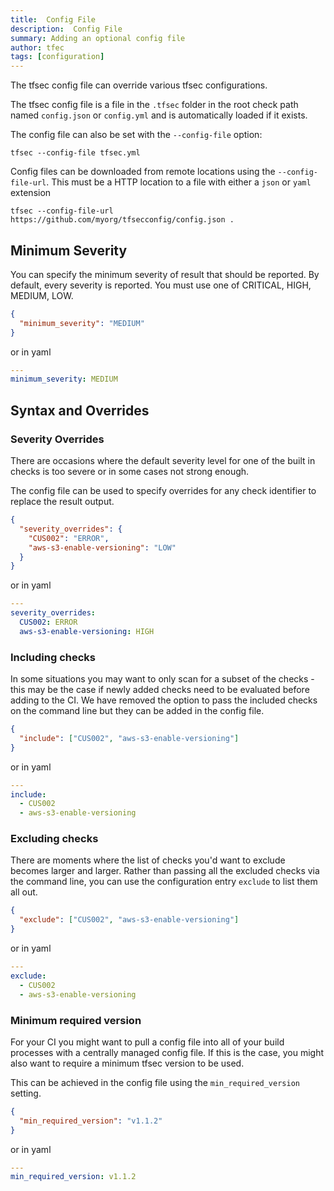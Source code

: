 ```yaml
---
title:  Config File
description:  Config File
summary: Adding an optional config file
author: tfec
tags: [configuration]
---
```


The tfsec config file can override various tfsec configurations.

The tfsec config file is a file in the `.tfsec` folder in the root check path named `config.json` or `config.yml` and is automatically loaded if it exists.

The config file can also be set with the `--config-file` option:

```
tfsec --config-file tfsec.yml
```

Config files can be downloaded from remote locations using the `--config-file-url`. This must be a HTTP location to a file with either a `json` or `yaml` extension

```
tfsec --config-file-url https://github.com/myorg/tfsecconfig/config.json .
```

## Minimum Severity

You can specify the minimum severity of result that should be reported. By default, every severity is reported. You must use one of CRITICAL, HIGH, MEDIUM, LOW.

```json
{
  "minimum_severity": "MEDIUM"
}
```

or in yaml

```yaml
---
minimum_severity: MEDIUM
```

## Syntax and Overrides

### Severity Overrides

There are occasions where the default severity level for one of the built in checks is too severe or in some cases not strong enough.

The config file can be used to specify overrides for any check identifier to replace the result output.

```json
{
  "severity_overrides": {
    "CUS002": "ERROR",
    "aws-s3-enable-versioning": "LOW"
  }
}
```

or in yaml

```yaml
---
severity_overrides:
  CUS002: ERROR
  aws-s3-enable-versioning: HIGH
```

### Including checks

In some situations you may want to only scan for a subset of the checks - this may be the case if newly added checks need to be evaluated before adding to the CI.
We have removed the option to pass the included checks on the command line but they can be added in the config file.

```json
{
  "include": ["CUS002", "aws-s3-enable-versioning"]
}
```

or in yaml

```yaml
---
include:
  - CUS002
  - aws-s3-enable-versioning
```

### Excluding checks

There are moments where the list of checks you'd want to exclude becomes larger and larger.
Rather than passing all the excluded checks via the command line, you can use the configuration
entry `exclude` to list them all out.

```json
{
  "exclude": ["CUS002", "aws-s3-enable-versioning"]
}
```

or in yaml

```yaml
---
exclude:
  - CUS002
  - aws-s3-enable-versioning
```

### Minimum required version

For your CI you might want to pull a config file into all of your build processes with a centrally managed config file. If this is the case, you might also want to require a minimum tfsec version to be used.

This can be achieved in the config file using the `min_required_version` setting. 


```json
{
  "min_required_version": "v1.1.2"
}
```

or in yaml

```yaml
---
min_required_version: v1.1.2
```

